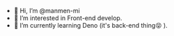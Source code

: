 - 👋 Hi, I’m @manmen-mi
- 👀 I’m interested in Front-end develop.
- 🌱 I’m currently learning Deno (it's back-end thing😝 ).

<!---
manmen-mi/manmen-mi is a ✨ special ✨ repository because its `README.md` (this file) appears on your GitHub profile.
You can click the Preview link to take a look at your changes.
--->
